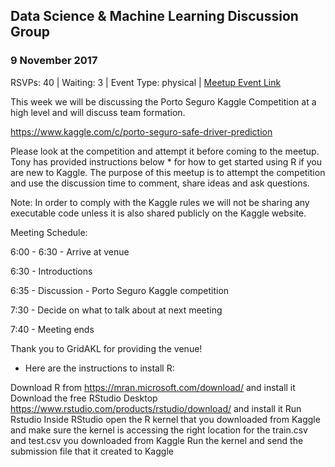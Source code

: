 ## Data Science & Machine Learning Discussion Group
### 9 November 2017
RSVPs: 40 | Waiting: 3 | Event Type: physical | [Meetup Event Link](https://www.meetup.com/Data-Science-Discussion-Auckland/events/241871345)

This week we will be discussing the Porto Seguro Kaggle Competition at a high level and will discuss team formation.

https://www.kaggle.com/c/porto-seguro-safe-driver-prediction

Please look at the competition and attempt it before coming to the meetup. Tony has provided instructions below * for how to get started using R if you are new to Kaggle. The purpose of this meetup is to attempt the competition and use the discussion time to comment, share ideas and ask questions.

Note: In order to comply with the Kaggle rules we will not be sharing any executable code unless it is also shared publicly on the Kaggle website.

Meeting Schedule:

6:00 - 6:30 - Arrive at venue

6:30 - Introductions

6:35 - Discussion - Porto Seguro Kaggle competition

7:30 - Decide on what to talk about at next meeting

7:40 - Meeting ends

Thank you to GridAKL for providing the venue!

* Here are the instructions to install R:

Download R from https://mran.microsoft.com/download/ and install it
Download the free RStudio Desktop https://www.rstudio.com/products/rstudio/download/ and install it
Run Rstudio
Inside RStudio open the R kernel that you downloaded from Kaggle and make sure the kernel is accessing the right location for the train.csv and test.csv you downloaded from Kaggle
Run the kernel and send the submission file that it created to Kaggle
